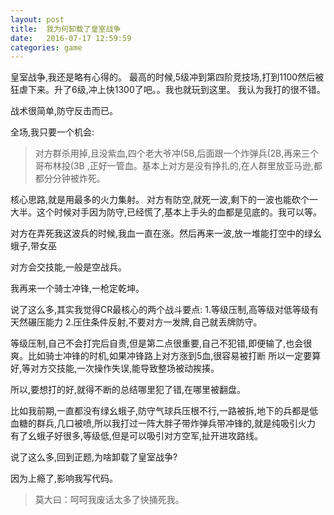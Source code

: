 ```yaml
---
layout: post
title:  我为何卸载了皇室战争 
date:   2016-07-17 12:59:59
categories: game
---
```


皇室战争,我还是略有心得的。
最高的时候,5级冲到第四阶竞技场,打到1100然后被狂虐下来。升了6级,冲上快1300了吧。。我也就玩到这里。
我认为我打的很不错。

战术很简单,防守反击而已。

全场,我只要一个机会:
>对方群杀用掉,且没紫血,四个老大爷冲(5B,后面跟一个炸弹兵(2B,再来三个哥布林投(3B ,正好一管血。基本上对方是没有挣扎的,在人群里放亚马逊,都都分分钟被炸死。

核心思路,就是用最多的火力集射。
对方有防空,就死一波,剩下的一波也能砍个一大半。这个时候对手因为防守,已经慌了,基本上手头的血都是见底的。我可以等。

对方在弄死我这波兵的时候,我血一直在涨。然后再来一波,放一堆能打空中的绿幺蛾子,带女巫

对方会交技能,一般是空战兵。

我再来一个骑士冲锋,一枪定乾坤。



说了这么多,其实我觉得CR最核心的两个战斗要点:
1.等级压制,高等级对低等级有天然碾压能力
2.压住条件反射,不要对方一发牌,自己就丢牌防守。


等级压制,自己不会打完后自责,但是第二点很重要,自己不犯错,即便输了,也会很爽。比如骑士冲锋的时机,如果冲锋路上对方涨到5血,很容易被打断
所以一定要算好,等对方交技能,一次操作失误,能导致整场被动挨揍。


所以,要想打的好,就得不断的总结哪里犯了错,在哪里被翻盘。

比如我前期,一直都没有绿幺蛾子,防守气球兵压根不行,一路被拆,地下的兵都是低血糖的群兵,几口被喷,所以我打过一阵大胖子带炸弹兵带冲锋的,就是纯吸引火力
有了幺蛾子好很多,等级低,但是可以吸引对方空军,扯开进攻路线。

说了这么多,回到正题,为啥卸载了皇室战争?

因为上瘾了,影响我写代码。


>莫大曰：呵呵我废话太多了快捅死我。















